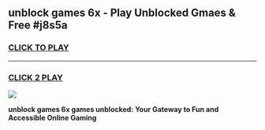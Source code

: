 
## unblock games 6x - Play Unblocked Gmaes & Free #j8s5a
<h3>
<a href="https://news.freeplayer.one?title=unblock_games_6x&ref=24F">CLICK TO PLAY</a></h3>
<hr>

<h3>
<a href="https://news.freeplayer.one?title=unblock_games_6x&ref=24F">CLICK 2 PLAY</a>
  
</h3>

<a href="https://news.freeplayer.one?title=unblock_games_6x&ref=24F/"><img src="https://clearcache.store/games.png"></a>


**unblock games 6x games unblocked: Your Gateway to Fun and Accessible Online Gaming**
